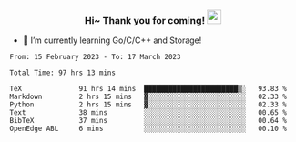<h3 align="center">
    Hi~ Thank you for coming!
    <img src="https://media.giphy.com/media/hvRJCLFzcasrR4ia7z/giphy.gif" width="25px">
</h3>

<!--
**pineapple-man/pineapple-man** is a ✨ _special_ ✨ repository because its `README.md` (this file) appears on your GitHub profile.

Here are some ideas to get you started:
- 🔭 I’m currently working on ...
- 🤔 I’m looking for help with ...
- 💬 Ask me about ...
- 📫 How to reach me: ...
- 😄 Pronouns: ...
- ⚡ Fun fact: 
- 👯 I’m looking to collaborate on kubernetes
-->
- 🌱 I’m currently learning Go/C/C++ and Storage!

<!--START_SECTION:waka-->

```text
From: 15 February 2023 - To: 17 March 2023

Total Time: 97 hrs 13 mins

TeX              91 hrs 14 mins  ███████████████████████▒░   93.83 %
Markdown         2 hrs 15 mins   ▓░░░░░░░░░░░░░░░░░░░░░░░░   02.33 %
Python           2 hrs 15 mins   ▓░░░░░░░░░░░░░░░░░░░░░░░░   02.33 %
Text             38 mins         ░░░░░░░░░░░░░░░░░░░░░░░░░   00.65 %
BibTeX           37 mins         ░░░░░░░░░░░░░░░░░░░░░░░░░   00.64 %
OpenEdge ABL     6 mins          ░░░░░░░░░░░░░░░░░░░░░░░░░   00.10 %
```

<!--END_SECTION:waka-->
